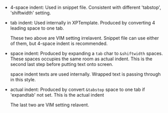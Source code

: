 
-   4-space indent:
    Used in snippet file.
    Consistent with different 'tabstop', 'shiftwidth' setting.

-   tab indent:
    Used internally in XPTemplate.
    Produced by converting 4 leading space to one tab.

    These two above are VIM setting irrelavent. Snippet file can use either of
    them, but 4-space indent is recommended.

-   space indent:
    Produced by expanding a `tab` char to `&shiftwidth` spaces.
    These spaces occupies the same room as actual indent.
    This is the second last step before putting text onto screen.

    space indent texts are used internally.
    Wrapped text is passing through in this style.

-   actual indent:
    Produced by convert `&tabstop` space to one tab if 'expandtab' not set.
    This is the actual indent

    The last two are VIM setting relavent.
